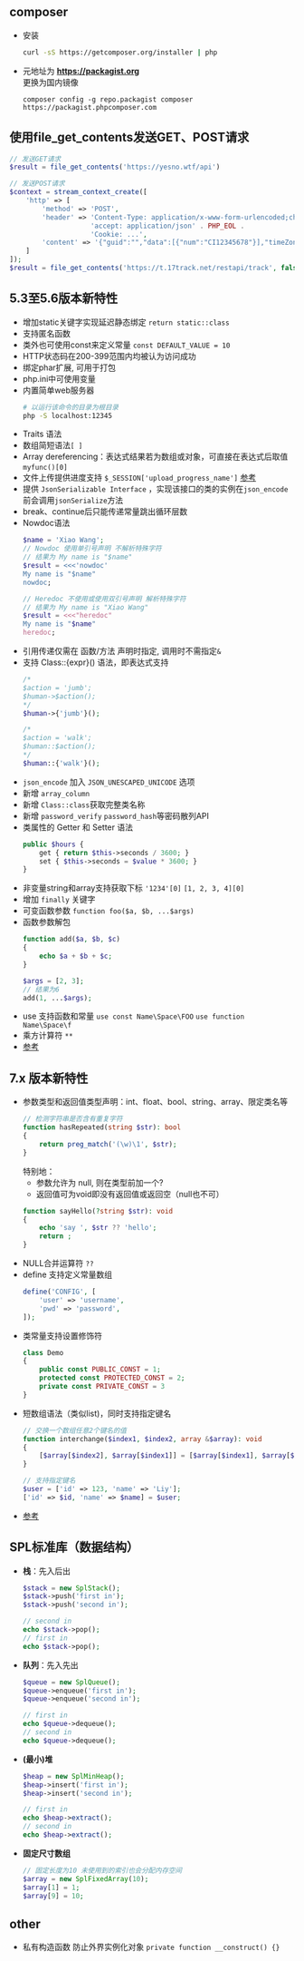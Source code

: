 ## composer

* 安装
    ```sh
    curl -sS https://getcomposer.org/installer | php
    ```

* 元地址为 **https://packagist.org**  
  更换为国内镜像
  ```
  composer config -g repo.packagist composer https://packagist.phpcomposer.com
  ```

## 使用file_get_contents发送GET、POST请求
```php
// 发送GET请求
$result = file_get_contents('https://yesno.wtf/api')

// 发送POST请求
$context = stream_context_create([
    'http' => [
        'method' => 'POST',
        'header' => 'Content-Type: application/x-www-form-urlencoded;charset=utf-8' . PHP_EOL .
                    'accept: application/json' . PHP_EOL .
                    'Cookie: ...',
        'content' => '{"guid":"","data":[{"num":"CI12345678"}],"timeZoneOffset":-480}'
    ]
]);
$result = file_get_contents('https://t.17track.net/restapi/track', false, $context);
```

## 5.3至5.6版本新特性

* 增加static关键字实现延迟静态绑定 `return static::class`
* 支持匿名函数
* 类外也可使用const来定义常量 `const DEFAULT_VALUE = 10`
* HTTP状态码在200-399范围内均被认为访问成功
* 绑定phar扩展, 可用于打包
* php.ini中可使用变量
* 内置简单web服务器
    ```bash
    # 以运行该命令的目录为根目录
    php -S localhost:12345
    ```
* Traits 语法
* 数组简短语法`[ ]`
* Array dereferencing：表达式结果若为数组或对象，可直接在表达式后取值 `myfunc()[0]`
* 文件上传提供进度支持 `$_SESSION['upload_progress_name']` [参考](http://www.laruence.com/2011/10/10/2217.html)
* 提供 `JsonSerializable Interface` ，实现该接口的类的实例在`json_encode`前会调用`jsonSerialize`方法
* break、continue后只能传递常量跳出循环层数
* Nowdoc语法
    ```php
    $name = 'Xiao Wang';
    // Nowdoc 使用单引号声明 不解析特殊字符
    // 结果为 My name is "$name"
    $result = <<<'nowdoc'
    My name is "$name"
    nowdoc;

    // Heredoc 不使用或使用双引号声明 解析特殊字符
    // 结果为 My name is "Xiao Wang"
    $result = <<<"heredoc"
    My name is "$name"
    heredoc;
    ```
* 引用传递仅需在 函数/方法 声明时指定, 调用时不需指定`&`
* 支持 Class::{expr}() 语法，即表达式支持
    ```php
    /*
    $action = 'jumb';
    $human->$action();
    */
    $human->{'jumb'}();

    /*
    $action = 'walk';
    $human::$action();
    */
    $human::{'walk'}();
    ```
* `json_encode` 加入 `JSON_UNESCAPED_UNICODE` 选项
* 新增 `array_column`
* 新增 `Class::class`获取完整类名称
* 新增 `password_verify` `password_hash`等密码散列API
* 类属性的 Getter 和 Setter 语法
    ```php
    public $hours {
        get { return $this->seconds / 3600; }
        set { $this->seconds = $value * 3600; }
    }
    ```
* 非变量string和array支持获取下标 `'1234'[0]` `[1, 2, 3, 4][0]`
* 增加 `finally` 关键字
* 可变函数参数 `function foo($a, $b, ...$args)`
* 函数参数解包
    ```php
    function add($a, $b, $c)
    {
        echo $a + $b + $c;
    }

    $args = [2, 3];
    // 结果为6
    add(1, ...$args);
    ```
* use 支持函数和常量 `use const Name\Space\FOO` `use function Name\Space\f`
* 乘方计算符 `**`
* [参考](https://blog.csdn.net/fenglailea/article/details/9853645)

## 7.x 版本新特性
* 参数类型和返回值类型声明：int、float、bool、string、array、限定类名等
    ```php
    // 检测字符串是否含有重复字符
    function hasRepeated(string $str): bool
    {
        return preg_match('(\w)\1', $str);
    }
    ```
    特别地：
    * 参数允许为 null, 则在类型前加一个?
    * 返回值可为void即没有返回值或返回空（null也不可）
    ```php
    function sayHello(?string $str): void
    {
        echo 'say ', $str ?? 'hello';
        return ;
    }
    ```
* NULL合并运算符 `??`
* define 支持定义常量数组
    ```php
    define('CONFIG', [
        'user' => 'username',
        'pwd' => 'password',
    ]);
    ```
* 类常量支持设置修饰符
    ```php
    class Demo
    {
        public const PUBLIC_CONST = 1;
        protected const PROTECTED_CONST = 2;
        private const PRIVATE_CONST = 3
    }
    ```
* 短数组语法（类似list)，同时支持指定键名
    ```php
    // 交换一个数组任意2个键名的值
    function interchange($index1, $index2, array &$array): void
    {
        [$array[$index2], $array[$index1]] = [$array[$index1], $array[$index2]];
    }

    // 支持指定键名
    $user = ['id' => 123, 'name' => 'Liy'];
    ['id' => $id, 'name' => $name] = $user;
    ```
* [参考](https://blog.csdn.net/fenglailea/article/details/52717364)


## SPL标准库（数据结构）

* **栈**：先入后出
    ```php
    $stack = new SplStack();
    $stack->push('first in');
    $stack->push('second in');

    // second in
    echo $stack->pop();
    // first in
    echo $stack->pop();
    ```

* **队列**：先入先出
    ```php
    $queue = new SplQueue();
    $queue->enqueue('first in');
    $queue->enqueue('second in');

    // first in
    echo $queue->dequeue();
    // second in
    echo $queue->dequeue();
    ```

* **(最小)堆**
    ```php
    $heap = new SplMinHeap();
    $heap->insert('first in'); 
    $heap->insert('second in');

    // first in
    echo $heap->extract();
    // second in
    echo $heap->extract();

* **固定尺寸数组**
    ```php
    // 固定长度为10 未使用到的索引也会分配内存空间
    $array = new SplFixedArray(10);
    $array[1] = 1;
    $array[9] = 10;
    ```

## other

* 私有构造函数 防止外界实例化对象 `private function __construct() {}`
